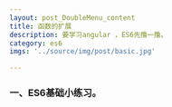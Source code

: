 ```yaml
---
layout: post_DoubleMenu_content
title: 函数的扩展
description: 要学习angular ，ES6先撸一撸。
category: es6
imgs: '../source/img/post/basic.jpg'

---
```

### 一、ES6基础小练习。







